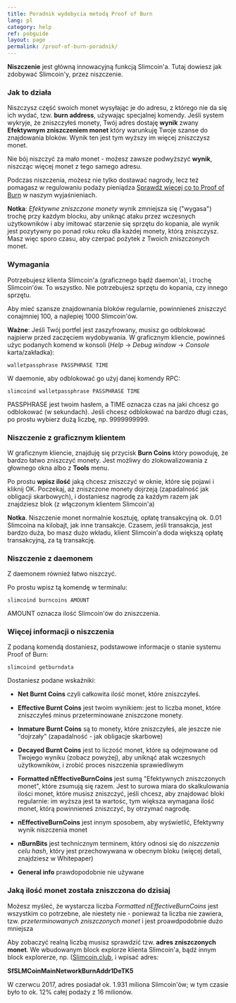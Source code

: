 ```yaml
---
title: Poradnik wydobycia metodą Proof of Burn
lang: pl
category: help
ref: pobguide
layout: page
permalink: /proof-of-burn-poradnik/
---
```


**Niszczenie** jest główną innowacyjną funkcją Slimcoin'a. Tutaj dowiesz jak zdobywać Slimcoin'y, przez niszczenie.

### Jak to działa

Niszczysz część swoich monet wysyłając je do adresu, z którego nie da się ich wydać, tzw. **burn address**, używając specjalnej komendy. Jeśli system wykryje, że zniszczyłeś monety, Twój adres dostaję **wynik** zwany **Efektywnym zniszczeniem monet** który warunkuję Twoje szanse do znajdowania bloków. Wynik ten jest tym wyższy im więcej zniszczysz monet.

Nie bój niszczyć za mało monet - możesz zawsze podwyższyć **wynik**, niszcząc więcej monet z tego samego adresu.

Podczas niszczenia, możesz nie tylko dostawać nagrody, lecz też pomagasz w regulowaniu podaży pieniądza [Sprawdź więcej co to Proof of Burn](/proof-of-burn-eli5/) w naszym wyjaśnieniach.

**Notka**: *Efektywne zniszczone monety* wynik zmniejsza się ("wygasa") trochę przy każdym blocku, aby uniknąć ataku przez wczesnych użytkowników i aby imitować starzenie się sprzętu do kopania, ale wynik jest pozytywny po ponad roku roku dla każdej monety, którą zniszczysz. Masz więc sporo czasu, aby czerpać pożytek z Twoich zniszczonych monet. 

### Wymagania

Potrzebujesz klienta Slimcoin'a (graficznego bądź daemon'a), i trochę Slimcoin'ów. To wszystko. Nie potrzebujesz sprzętu do kopania, czy innego sprzętu.

Aby mieć szansze znajdownania bloków regularnie, powinnieneś zniszczyć conajmniej 100, a najlepiej 1000 Slimcoin'ów.

**Ważne**: Jeśli Twój portfel jest zaszyfrowany, musisz go odblokować najpierw przed zaczęciem wydobywania. W graficznym kliencie, powinneś użyc podanych komend w konsoli (*Help* -> *Debug window* -> *Console* karta/zakładka):

```walletpassphrase PASSPHRASE TIME```

W daemonie, aby odblokować go użyj danej komendy RPC:

```slimcoind walletpassphrase PASSPHRASE TIME```

PASSPHRASE jest twoim hasłem, a TIME oznacza czas na jaki chcesz go odblokować (w sekundach). Jeśli chcesz odblokować na bardzo długi czas, po prostu wybierz dużą liczbę, np. 9999999999.

### Niszczenie z graficznym klientem

W graficznym kliencie, znajduję się przycisk **Burn Coins** który powoduję, że bardzo łatwo zniszczyć monety. Jest możliwy do zlokowalizowania z głownego okna albo z **Tools** menu.

Po prostu **wpisz ilość** jaką chcesz zniszczyć w oknie, które się pojawi i kliknij OK. Poczekaj, aż zniszczone monety dojrzeją (zapadalność jak obligacji skarbowych), i dostaniesz nagrodę za każdym razem jak znajdziesz blok (z włączonym klientem Slimcoin'a)

**Notka**. Niszczenie monet normalnie kosztuję, opłatę transakcyjną ok. 0.01 Slimcoina na kilobajt, jak inne transakcje. Czasem, jeśli transakcja, jest bardzo duża, bo masz dużo wkładu, klient Slimcoin'a doda większą opłatę transakcyjną, za tą transakcję.

### Niszczenie z daemonem 

Z daemonem również łatwo niszczyć.

Po prostu wpisz tą komendę w terminalu:

```slimcoind burncoins AMOUNT```

AMOUNT oznacza ilość Slimcoin'ów do zniszczenia.

### Więcej informacji o niszczenia

Z podaną komendą dostaniesz, podstawowe informacje o stanie systemu Proof of Burn:

```slimcoind getburndata```

Dostaniesz podane wskaźniki:

* **Net Burnt Coins** czyli całkowita ilość monet, które zniszczyłeś.
* **Effective Burnt Coins** jest twoim wynikiem: jest to liczba monet, które zniszczyłeś minus przeterminowane zniszczone monety.
* **Inmature Burnt Coins** są to monety, które zniszczyłeś, ale jeszcze nie "dojrzały" (zapadalność - jak obligacje skarbowe)
* **Decayed Burnt Coins** jest to liczość monet, które są odejmowane od Twojego wyniku (zobacz powyżej), aby uniknąć atak wczesnych użytkowników, i zrobić proces niszczenia sprawiedliwym

* **Formatted nEffectiveBurnCoins** jest sumą "Efektywnych zniszczonych monet", które zsumują się razem. Jest to surowa miara do skalkulowania ilości monet, które musisz zniszczyć, jeśli chcesz, aby znajdować bloki regularnie: im wyższa jest ta wartośc, tym większa wymagana ilość monet, którą powinnieneś zniszczyć, by otrzymać nagrodę.
* **nEffectiveBurnCoins** jest innym sposobem, aby wyświetlić, Efektywny wynik niszczenia monet
* **nBurnBits** jest technicznym terminem, który odnosi się do *niszczenia celu hash*, który jest przechowywana w obecnym bloku (więcej detali, znajdziesz w Whitepaper)
* **General info** prawdopodobnie nie używane

### Jaką ilość monet została zniszczona do dzisiaj

Możesz myśleć, że wystarcza liczba *Formatted nEffectiveBurnCoins* jest wszystkim co potrzebne, ale niestety nie - ponieważ ta liczba nie zawiera, tzw. *przeterminowanych zniszczonych monet* i jest proawdpodobnie dużo mniejsza

Aby zobaczyć realną liczbą musisz sprawdzić tzw. **adres zniszczonych monet**. We wbudowanym block explorze klienta Slimcoin'a, bądź innym block explorerze, np. ([Slimcoin.club](http://www.slimcoin.club/#blkexp), i wpisać adres:

**SfSLMCoinMainNetworkBurnAddr1DeTK5**

W czerwcu 2017, adres posiadał ok. 1.931 miliona Slimcoin'ów; w tym czasie było to ok. 12% całej podaży z 16 milionów.
